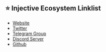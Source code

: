 ## ⭐️ Injective Ecosystem Linklist
- <a href="https://injective.com/" target="_blank">Website</a>
- <a href="https://twitter.com/Injective_" target="_blank">Twitter</a>
- <a href="https://t.me/joininjective" target="_blank">Telegram Group</a>
- <a href="https://discord.com/invite/NK4qdbv" target="_blank">Discord Server</a>
- <a href="https://github.com/InjectiveLabs" target="_blank">Github</a>